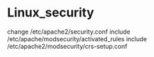 # Linux_security
change /etc/apache2/security.conf
include /etc/apache/modsecurity/activated_rules
include /etc/apache2/modsecurity/crs-setup.conf
